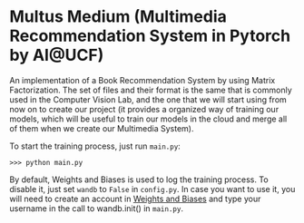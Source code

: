 # Multus Medium (Multimedia Recommendation System in Pytorch by AI@UCF)
An implementation of a Book Recommendation System by using Matrix Factorization.
The set of files and their format is the  same that is commonly used in the
Computer Vision Lab, and the one that we will start using from now on to create
our project (it provides a organized way of training our models, which will be
useful to train our models in the cloud and merge all of them when we create our
Multimedia System).

To start the training process, just run `main.py`:
```
>>> python main.py
```

By default, Weights and Biases is used to log the training process. To disable
it, just set `wandb` to `False` in `config.py`. In case you want to use it, you
will need to create an account in [Weights and Biases](https://wandb.ai/site) and
type your username in the call to wandb.init() in `main.py`.

